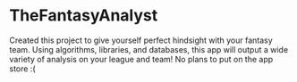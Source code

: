 # TheFantasyAnalyst
Created this project to give yourself perfect hindsight with your fantasy team. Using algorithms, libraries, and databases, this app will output a wide variety of analysis on your league and team! 
No plans to put on the app store :(
